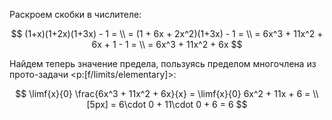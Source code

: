 Раскроем скобки в числителе:

$$ (1+x)(1+2x)(1+3x) - 1 = \\ = (1 + 6x + 2x^2)(1+3x) - 1 = \\ = 6x^3 + 11x^2 + 6x + 1 - 1 = \\ = 6x^3 + 11x^2 + 6x $$

Найдем теперь значение предела, пользуясь пределом многочлена из прото-задачи <p:[f/limits/elementary]>:

$$ \limf{x}{0} \frac{6x^3 + 11x^2 + 6x}{x} = \limf{x}{0} 6x^2 + 11x + 6 = \\[5px] = 6\cdot 0 + 11\cdot 0 + 6 = 6 $$